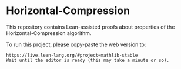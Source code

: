 # Horizontal-Compression
This repository contains Lean-assisted proofs about properties of the Horizontal-Compression algorithm.

To run this project, please copy-paste the web version to:

    https://live.lean-lang.org/#project=mathlib-stable
    Wait until the editor is ready (this may take a minute or so).
